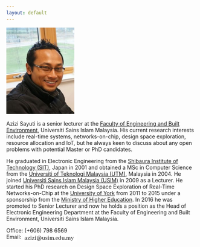 ```yaml
---
layout: default
---
```


<img src="images/me.jpg" width="180">

Azizi Sayuti is a senior lecturer at the [Faculty of Engineering and Built Environment](http://fkab.usim.edu.my), Universiti Sains Islam Malaysia. His current research interests include real-time systems, networks-on-chip, design space exploration, resource allocation and IoT, but he always keen to discuss about any open problems with potential Master or PhD candidates.

He graduated in Electronic Engineering from the [Shibaura Institute of Technology (SIT)](http://www.shibaura-it.ac.jp/en), Japan in 2001 and obtained a MSc in Computer Science from the [Universiti of Teknologi Malaysia (UTM)](http://kl.utm.my/), Malaysia in 2004. He joined [Universiti Sains Islam Malaysia (USIM)](http://usim.edu.my) in 2009 as a Lecturer. He started his PhD research on Design Space Exploration of Real-Time Networks-on-Chip at the [University of York](http://york.ac.uk) from 2011 to 2015 under a sponsorship from the [Ministry of Higher Education](https://www.mohe.gov.my/). In 2016 he was promoted to Senior Lecturer and now he holds a position as the Head of Electronic Engineering Department at the Faculty of Engineering and Built Environment, Universiti Sains Islam Malaysia. 

Office: (+606) 798 6569  
Email: <img src="images/email.jpg" style="vertical-align:top">